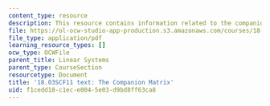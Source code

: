 ```yaml
---
content_type: resource
description: This resource contains information related to the companion matrix.
file: https://ol-ocw-studio-app-production.s3.amazonaws.com/courses/18-03sc-differential-equations-fall-2011/f1cedd18c1ece0045e03d9bd8ff63ca8_MIT18_03SCF11_s32_9text.pdf
file_type: application/pdf
learning_resource_types: []
ocw_type: OCWFile
parent_title: Linear Systems
parent_type: CourseSection
resourcetype: Document
title: '18.03SCF11 text: The Companion Matrix'
uid: f1cedd18-c1ec-e004-5e03-d9bd8ff63ca8
---
```

